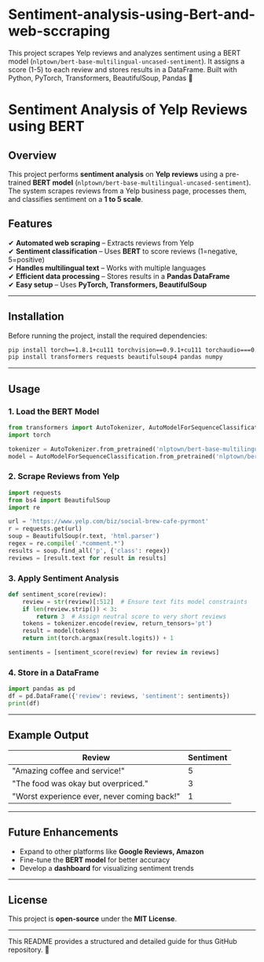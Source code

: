 # Sentiment-analysis-using-Bert-and-web-sccraping
This project scrapes Yelp reviews and analyzes sentiment using a BERT model (`nlptown/bert-base-multilingual-uncased-sentiment`). It assigns a score (1-5) to each review and stores results in a DataFrame. Built with Python, PyTorch, Transformers, BeautifulSoup, Pandas 🚀


# **Sentiment Analysis of Yelp Reviews using BERT**

## **Overview**
This project performs **sentiment analysis** on **Yelp reviews** using a pre-trained **BERT model** (`nlptown/bert-base-multilingual-uncased-sentiment`). The system scrapes reviews from a Yelp business page, processes them, and classifies sentiment on a **1 to 5 scale**.

## **Features**
✔ **Automated web scraping** – Extracts reviews from Yelp  
✔ **Sentiment classification** – Uses **BERT** to score reviews (1=negative, 5=positive)  
✔ **Handles multilingual text** – Works with multiple languages  
✔ **Efficient data processing** – Stores results in a **Pandas DataFrame**  
✔ **Easy setup** – Uses **PyTorch, Transformers, BeautifulSoup**  

---

## **Installation**
Before running the project, install the required dependencies:

```sh
pip install torch==1.8.1+cu111 torchvision==0.9.1+cu111 torchaudio===0.8.1 -f https://download.pytorch.org/whl/torch_stable.html
pip install transformers requests beautifulsoup4 pandas numpy
```

---

## **Usage**
### **1. Load the BERT Model**
```python
from transformers import AutoTokenizer, AutoModelForSequenceClassification
import torch

tokenizer = AutoTokenizer.from_pretrained('nlptown/bert-base-multilingual-uncased-sentiment')
model = AutoModelForSequenceClassification.from_pretrained('nlptown/bert-base-multilingual-uncased-sentiment')
```

### **2. Scrape Reviews from Yelp**
```python
import requests
from bs4 import BeautifulSoup
import re

url = 'https://www.yelp.com/biz/social-brew-cafe-pyrmont'
r = requests.get(url)
soup = BeautifulSoup(r.text, 'html.parser')
regex = re.compile('.*comment.*')
results = soup.find_all('p', {'class': regex})
reviews = [result.text for result in results]
```

### **3. Apply Sentiment Analysis**
```python
def sentiment_score(review):
    review = str(review)[:512]  # Ensure text fits model constraints
    if len(review.strip()) < 3:
        return 3  # Assign neutral score to very short reviews
    tokens = tokenizer.encode(review, return_tensors='pt')
    result = model(tokens)
    return int(torch.argmax(result.logits)) + 1

sentiments = [sentiment_score(review) for review in reviews]
```

### **4. Store in a DataFrame**
```python
import pandas as pd
df = pd.DataFrame({'review': reviews, 'sentiment': sentiments})
print(df)
```

---

## **Example Output**
| Review | Sentiment |
|---------|-----------|
| "Amazing coffee and service!" | 5 |
| "The food was okay but overpriced." | 3 |
| "Worst experience ever, never coming back!" | 1 |

---

## **Future Enhancements**
- Expand to other platforms like **Google Reviews, Amazon**
- Fine-tune the **BERT model** for better accuracy
- Develop a **dashboard** for visualizing sentiment trends  

---

## **License**
This project is **open-source** under the **MIT License**.  

---

This README provides a structured and detailed guide for thus GitHub repository. 🚀

